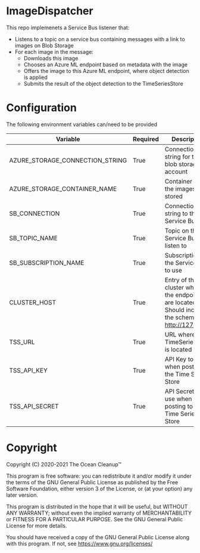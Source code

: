# ImageDispatcher

This repo implemenets a Service Bus listener that:

- Listens to a topic on a service bus containing messages with a link to images
  on Blob Storage
- For each image in the message:
  - Downloads this image
  - Chooses an Azure ML endpoint based on metadata with the image
  - Offers the image to this Azure ML endpoint, where object detection is applied
  - Submits the result of the object detection to the TimeSeriesStore

# Configuration

The following environment variables can/need to be provided

| Variable | Required | Description |
| --- | --- | --- |
| AZURE_STORAGE_CONNECTION_STRING | True | Connection string for the blob storage account |
| AZURE_STORAGE_CONTAINER_NAME | True | Container where the images are stored |
| SB_CONNECTION | True | Connection string to the Service Bus |
| SB_TOPIC_NAME | True | Topic on the Service Bus to listen to |
| SB_SUBSCRIPTION_NAME | True | Subscription on the Service Bus to use |
| CLUSTER_HOST | True | Entry of the cluster where the endpoints are located. Should include the schema (eg http://127.0.0.1) |
| TSS_URL | True | URL where the TimeSeriesStore is located |
| TSS_API_KEY | True | API Key to use when posting to the Time Series Store |
| TSS_API_SECRET | True | API Secret to use when posting to the Time Series Store |


# Copyright

Copyright (C) 2020-2021 The Ocean Cleanup™

This program is free software: you can redistribute it and/or modify
it under the terms of the GNU General Public License as published by
the Free Software Foundation, either version 3 of the License, or
(at your option) any later version.

This program is distributed in the hope that it will be useful,
but WITHOUT ANY WARRANTY; without even the implied warranty of
MERCHANTABILITY or FITNESS FOR A PARTICULAR PURPOSE.  See the
GNU General Public License for more details.

You should have received a copy of the GNU General Public License
along with this program.  If not, see <https://www.gnu.org/licenses/>